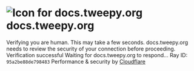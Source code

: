 # ![Icon for docs.tweepy.org](https://docs.tweepy.org/favicon.ico)docs.tweepy.org
Verifying you are human. This may take a few seconds.
docs.tweepy.org needs to review the security of your connection before proceeding.
Verification successful
Waiting for docs.tweepy.org to respond...
Ray ID: `95a2be88de798483`
Performance & security by [Cloudflare](https://www.cloudflare.com?utm_source=challenge&utm_campaign=m)
